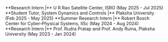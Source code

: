 <exp>
**Research Intern |** U R Rao Satellite Center, ISRO (May 2025 - Jul 2025)
</exp>

<exp>
**Student Tutor, System Dynamics and Controls |** Plaksha University (Feb 2025 - May 2025)
</exp>

<exp>
**Summer Research Intern |** Robert Bosch Center for Cyber‐Physical Systems, IISc (May 2024 - Aug 2024)
</exp>

<exp>
**Research Intern |** Prof. Rudra Pratap and Prof. Andy Ruina, Plaksha University (May 2023 - Jan 2024)
</exp>
